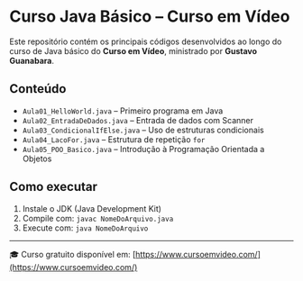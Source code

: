 # Curso Java Básico – Curso em Vídeo

Este repositório contém os principais códigos desenvolvidos ao longo do curso de Java básico do **Curso em Vídeo**, ministrado por **Gustavo Guanabara**.

## Conteúdo

- `Aula01_HelloWorld.java` – Primeiro programa em Java
- `Aula02_EntradaDeDados.java` – Entrada de dados com Scanner
- `Aula03_CondicionalIfElse.java` – Uso de estruturas condicionais
- `Aula04_LacoFor.java` – Estrutura de repetição `for`
- `Aula05_POO_Basico.java` – Introdução à Programação Orientada a Objetos

## Como executar
1. Instale o JDK (Java Development Kit)
2. Compile com: `javac NomeDoArquivo.java`
3. Execute com: `java NomeDoArquivo`

---

🎓 Curso gratuito disponível em: [https://www.cursoemvideo.com/](https://www.cursoemvideo.com/)